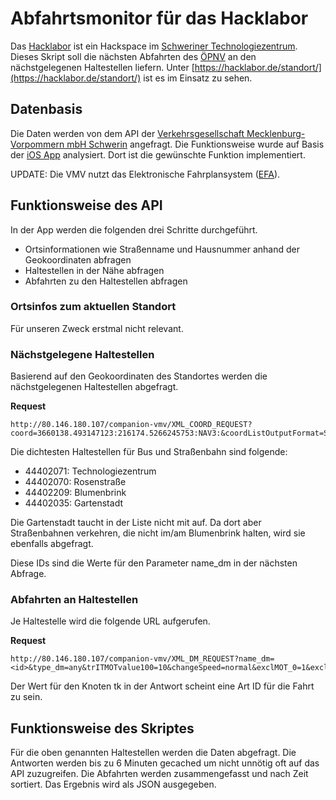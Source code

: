 # Abfahrtsmonitor für das Hacklabor

Das [Hacklabor](https://hacklabor.de) ist ein Hackspace im [Schweriner Technologiezentrum](http://tgz-mv.de). 
Dieses Skript soll die nächsten Abfahrten des [ÖPNV](http://nahverkehr-schwerin.de) an den nächstgelegenen Haltestellen liefern.
Unter [https://hacklabor.de/standort/](https://hacklabor.de/standort/) ist es im Einsatz zu sehen.

## Datenbasis

Die Daten werden von dem API der [Verkehrsgesellschaft Mecklenburg-Vorpommern mbH Schwerin](http://www.vmv-mbh.de/) angefragt. 
Die Funktionsweise wurde auf Basis der [iOS App](https://itunes.apple.com/de/app/mv-fahrt-gut/id1022785965) analysiert. 
Dort ist die gewünschte Funktion implementiert.

UPDATE: Die VMV nutzt das Elektronische Fahrplansystem ([EFA](https://www.startpage.com/do/search?q=EFA+XML+API+&l=deutsch])). 

## Funktionsweise des API

In der App werden die folgenden drei Schritte durchgeführt.

- Ortsinformationen wie Straßenname und Hausnummer anhand der Geokoordinaten abfragen
- Haltestellen in der Nähe abfragen
- Abfahrten zu den Haltestellen abfragen

### Ortsinfos zum aktuellen Standort

Für unseren Zweck erstmal nicht relevant.

### Nächstgelegene Haltestellen

Basierend auf den Geokoordinaten des Standortes werden die nächstgelegenen Haltestellen abgefragt.

**Request**

```
http://80.146.180.107/companion-vmv/XML_COORD_REQUEST?coord=3660138.493147123:216174.5266245753:NAV3:&coordListOutputFormat=STRING&coordOutputFormat=NAV3&inclFilter=1&type_1=STOP&stateless=1&max=5&radius_1=1000
```

Die dichtesten Haltestellen für Bus und Straßenbahn sind folgende:

- 44402071: Technologiezentrum
- 44402070: Rosenstraße
- 44402209: Blumenbrink
- 44402035: Gartenstadt

Die Gartenstadt taucht in der Liste nicht mit auf. Da dort aber Straßenbahnen verkehren, die nicht im/am Blumenbrink halten, wird sie ebenfalls abgefragt.

Diese IDs sind die Werte für den Parameter name_dm in der nächsten Abfrage.

### Abfahrten an Haltestellen

Je Haltestelle wird die folgende URL aufgerufen.

**Request**

```
http://80.146.180.107/companion-vmv/XML_DM_REQUEST?name_dm=<id>&type_dm=any&trITMOTvalue100=10&changeSpeed=normal&exclMOT_0=1&exclMOT_1=1&exclMOT_2=1&mergeDep=1&coordOutputFormat=NAV3&coordListOutputFormat=STRING&useAllStops=1&excludedMeans=checkbox&useRealtime=1&deleteAssignedStops=1&itOptionsActive=1&canChangeMOT=0&mode=direct&ptOptionsActive=1&limit=10&imparedOptionsActive=1&locationServerActive=1&depType=stopEvents&useProxFootSearch=0&maxTimeLoop=2&includeCompleteStopSeq=1
```

Der Wert für den Knoten tk in der Antwort scheint eine Art ID für die Fahrt zu sein.

## Funktionsweise des Skriptes

Für die oben genannten Haltestellen werden die Daten abgefragt. Die Antworten werden bis zu 6 Minuten gecached um nicht unnötig oft auf das API zuzugreifen. 
Die Abfahrten werden zusammengefasst und nach Zeit sortiert. Das Ergebnis wird als JSON ausgegeben.
